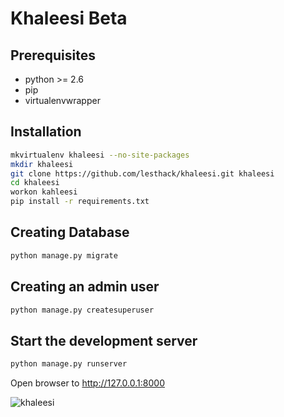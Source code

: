 # Khaleesi Beta
## Prerequisites ##

- python >= 2.6
- pip
- virtualenvwrapper

## Installation ##
```bash
mkvirtualenv khaleesi --no-site-packages
mkdir khaleesi
git clone https://github.com/lesthack/khaleesi.git khaleesi
cd khaleesi
workon kahleesi
pip install -r requirements.txt
```
## Creating Database ##
```bash
python manage.py migrate
```
## Creating an admin user ##
```bash
python manage.py createsuperuser
```

## Start the development server ##
```bash
python manage.py runserver
```

Open browser to http://127.0.0.1:8000

![khaleesi](https://pbs.twimg.com/media/B2GbRU7CEAAwjH7.png:large)
